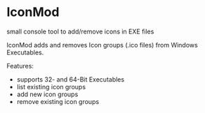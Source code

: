 # IconMod
small console tool to add/remove icons in EXE files

IconMod adds and removes Icon groups (.ico files) from Windows Executables.

Features:
- supports 32- and 64-Bit Executables
- list existing icon groups
- add new icon groups
- remove existing icon groups
